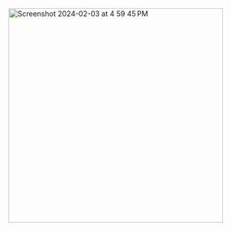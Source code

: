 <img width="423" alt="Screenshot 2024-02-03 at 4 59 45 PM" src="https://github.com/sierracheng/TECHIN-510_Lab3---in-class/assets/108948242/4f36359b-29c4-40a1-b83d-6e7e0b0ef146">
